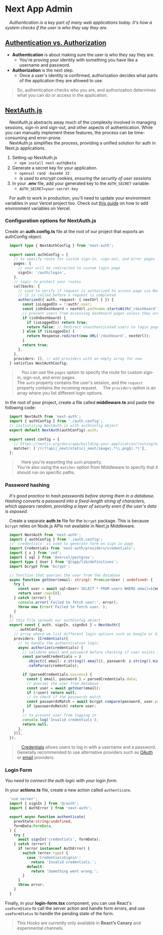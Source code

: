 # Next App Admin
&emsp;_Authentication is a key part of many web applications today. It's how a system checks if the user is who they say they are._

## [Authentication vs. Authorization](https://nextjs.org/docs/app/building-your-application/authentication)

+ **Authentication** is about making sure the user is who they say they are.
  - You're proving your identity with something you have like a username and password.
+ **Authorization** is the next step.
  - Once a user's identity is confirmed, authorization decides what parts of the application they are allowed to use.

> So, authentication checks who you are, and authorization determines what you can do or access in the application.

## [NextAuth.js](https://authjs.dev/reference/nextjs)

&emsp;NextAuth.js abstracts away much of the complexity involved in managing sessions, sign-in and sign-out, and other aspects of authentication.
While you can manually implement these features, the process can be time-consuming and error-prone.\
&emsp;NextAuth.js simplifies the process, providing a unified solution for auth in Next.js applications.

1. Setting up NextAuth.js
    + ``npm install next-auth@beta``
2. Generate a secret key for your application.
    + ``openssl rand -base64 32``
    + _is used to encrypt cookies, ensuring the security of user sessions_
3. In your **.env** file, add your generated key to the `AUTH_SECRET` variable:
    + ``AUTH_SECRET=your-secret-key``

&emsp;For auth to work in production, you'll need to update your environment variables in your Vercel project too.
Check out [this guide](https://vercel.com/docs/projects/environment-variables) on how to add environment variables on Vercel.

### Configuration options for NextAuth.js

Create an **auth.config.ts** file at the root of our project that exports an authConfig object.

```typescript
  import type { NextAuthConfig } from 'next-auth';
 
  export const authConfig = {
    // to specify route for custom sign-in, sign-out, and error pages
    pages: {
      // user will be redirected to custom login page
      signIn: '/auth/login',
    },
    // logic to protect your routes
    callbacks: {
      // used to verify if request is authorized to access page via Next.js Middleware
      // it is called before a request is completed
      authorized({ auth, request: { nextUrl } }) {
        const isLoggedIn = !!auth?.user;
        const isOnDashboard = nextUrl.pathname.startsWith('/dashboard');
        // prevent users from accessing dashboard pages unless they are logged in
        if (isOnDashboard) {
          if (isLoggedIn) return true;
          return false; // Redirect unauthenticated users to login page
        } else if (isLoggedIn) {
          return Response.redirect(new URL('/dashboard', nextUrl));
        }
        return true;
      },
    },
    providers: [], // add providers with an empty array for now
  } satisfies NextAuthConfig;
```

> &emsp;You can use the `pages` option to specify the route for custom sign-in, sign-out, and error pages.\
> The `auth` property contains the user's session, and the `request` property contains the incoming request.
> &emsp;The `providers` option is an array where you list different login options.

In the root of your project, create a file called **middleware.ts** and paste the following code:
```typescript
  import NextAuth from 'next-auth';
  import { authConfig } from './auth.config';
  // initializing NextAuth.js with authConfig object
  export default NextAuth(authConfig).auth;
 
  export const config = {
    // https://nextjs.org/docs/app/building-your-application/routing/middleware#matcher
    matcher: ['/((?!api|_next/static|_next/image|.*\\.png$).*)'],
  };
```

> &emsp;Here you're exporting the `auth` property.\
> You're also using the `matcher` option from Middleware to specify that it should run on specific paths.

### Password hashing
&emsp;_It's good practice to hash passwords before storing them in a database. 
Hashing converts a password into a fixed-length string of characters, which appears random, providing a layer of security even if the user's data is exposed._

&emsp;Create a separate **auth.ts** file for the `bcrypt` package. This is because `bcrypt` relies on Node.js APIs not available in Next.js Middleware.
```typescript
  import NextAuth from 'next-auth';
  import { authConfig } from './auth.config';
  // `credentials` is used to generate form on sign in page
  import Credentials from 'next-auth/providers/credentials';
  import { z } from 'zod';
  import { sql } from '@vercel/postgres';
  import type { User } from '@/app/lib/definitions';
  import bcrypt from 'bcrypt';

  // function that queries the user from the database
  async function getUser(email: string): Promise<User | undefined> {
    try {
      const user = await sql<User>`SELECT * FROM users WHERE email=${email}`;
      return user.rows[0];
    } catch (error) {
      console.error('Failed to fetch user:', error);
      throw new Error('Failed to fetch user.');
    }
  };
  // this file spreads our authConfig object
  export const { auth, signIn, signOut } = NextAuth({
    ...authConfig,
    // array where we list different login options such as Google or GitHub
    providers: [Credentials({
      // to handle the authentication logic
      async authorize(credentials) {
        // validate email and password before checking if user exists in database
        const parsedCredentials = z
          .object({ email: z.string().email(), password: z.string().min(6) })
          .safeParse(credentials);

        if (parsedCredentials.success) {
          const { email, password } = parsedCredentials.data;
          // queries the user from database
          const user = await getUser(email);
          if (!user) return null;
          // to check if the passwords match
          const passwordsMatch = await bcrypt.compare(password, user.password);
          if (passwordsMatch) return user;
        }
        // to prevent user from logging in
        console.log('Invalid credentials');
        return null;	
      },
    })],
  });
```

> &emsp;[Credentials](https://authjs.dev/getting-started/providers/credentials-tutorial) allows users to log in with a username and a password.\
> Generally recommended to use alternative providers such as [OAuth](https://authjs.dev/getting-started/providers/oauth-tutorial) or [email](https://authjs.dev/getting-started/providers/email-tutorial) providers.

### Login Form
_You need to connect the auth logic with your login form._

In your **actions.ts** file, create a new action called `authenticate`.
```typescript
  'use server';
  import { signIn } from '@/auth';
  import { AuthError } from 'next-auth';

  export async function authenticate(
    prevState:string|undefined,
    formData:FormData,
  ) {
    try {
      await signIn('credentials', formData);
    } catch (error) {
      if (error instanceof AuthError) {
        switch (error.type) {
          case 'CredentialsSignin':
            return 'Invalid credentials.';
          default:
            return 'Something went wrong.';
        }
      }
      throw error;
    }
  }
```

Finally, in your **login-form.tsx** component, you can use React's `useFormState` to call the server action and handle form errors, and use `useFormStatus` to handle the pending state of the form.
> This Hooks are currently only available in **React’s Canary** and experimental channels.
